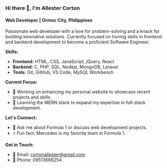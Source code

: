 ### Hi there 👋, I'm Allester Corton

#### Web Developer | Ormoc City, Philippines
Passionate web developer with a love for problem-solving and a knack for building innovative solutions. Currently focused on honing skills in frontend and backend development to become a proficient Software Engineer.

**Skills:**
- **Frontend:** HTML, CSS, JavaScript, jQuery, React
- **Backend:** C, PHP, SQL, Nodejs, MongoDB, Laravel
- **Tools:** Git, GitHub, VS Code, MySQL Workbench

**Current Focus:**
- 🔭 Working on enhancing my personal website to showcase recent projects and skills.
- 🌱 Learning the MERN stack to expand my expertise in full-stack development.

**Let's Connect:**
- 💬 Ask me about Formula 1 or discuss web development projects.
- ⚡ Fun fact: Mercedes is my favorite team in Formula 1.

**Get in Touch:**
- 📧 Email: cortonallester@gmail.com
- 📱 Phone: 09513666254
